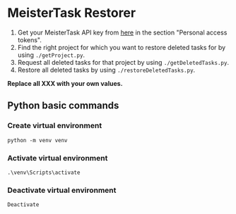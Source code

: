 # MeisterTask Restorer

1. Get your MeisterTask API key from [here](https://www.mindmeister.com/api) in the section "Personal access tokens".
2. Find the right project for which you want to restore deleted tasks for by using `./getProject.py`.
3. Request all deleted tasks for that project by using `./getDeletedTasks.py`.
4. Restore all deleted tasks by using `./restoreDeletedTasks.py`.

**Replace all XXX with your own values.**

## Python basic commands

### Create virtual environment

```
python -m venv venv
```

### Activate virtual environment

```
.\venv\Scripts\activate
```

### Deactivate virtual environment

```
Deactivate
```
